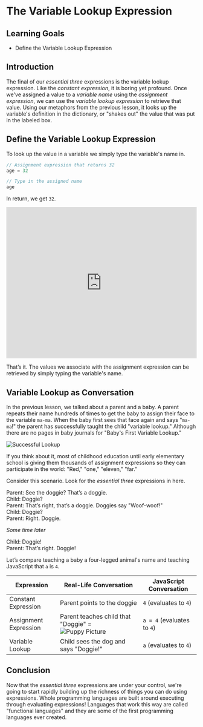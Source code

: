 # The Variable Lookup Expression

## Learning Goals

* Define the Variable Lookup Expression

## Introduction

The final of our _essential three_ expressions is the variable lookup
expression. Like the _constant expression_, it is boring yet profound. Once
we've assigned a value to a _variable name_ using the _assignment expression_,
we can use the _variable lookup expression_ to retrieve that value. Using our
metaphors from the previous lesson, it looks up the variable's definition in the
dictionary, or "shakes out" the value that was put in the labeled box.

<!-- ![Dictionary lookup](https://curriculum-content.s3.amazonaws.com/programming-univbasics/the-assignment-expression/Image_87B_VariableNamingMetaphors.png) -->

<!-- ![Box shake out](https://curriculum-content.s3.amazonaws.com/programming-univbasics/the-assignment-expression/Image_87D_VariableNamingMetaphors.png) -->

## Define the Variable Lookup Expression

To look up the value in a variable we simply type the variable's name in.

```js
// Assignment expression that returns 32
age = 32

// Type in the assigned name
age
```

In return, we get `32`.

<iframe height="400px" width="100%" src="https://repl.it/@MaxwellBenton2/TraumaticQuixoticDriver?lite=true" scrolling="no" frameborder="no" allowtransparency="true" allowfullscreen="true" sandbox="allow-forms allow-pointer-lock allow-popups allow-same-origin allow-scripts allow-modals"></iframe>

That’s it. The values we associate with the assignment expression can be retrieved by simply typing the variable's name.

## Variable Lookup as Conversation

In the previous lesson, we talked about a parent and a baby. A parent repeats
their name hundreds of times to get the baby to assign their face to the
variable `ma-ma`. When the baby first sees that face again and says "`ma-ma`!"
the parent has successfully taught the child "variable lookup." Although there
are no pages in baby journals for "Baby's First Variable Lookup."

![Successful Lookup](https://curriculum-content.s3.amazonaws.com/phase-0/the-variable-lookup-expression/Image_55_Mama-Baby_4.png)

If you think about it, most of childhood education until early elementary
school is giving them thousands of assignment expressions so they can
participate in the world: "Red," "one," "eleven," "far."

Consider this scenario. Look for the _essential three_ expressions in here.

<!-- Don't trim trailing whitespace, used to force newline -->

Parent: See the doggie? That’s a doggie.  
Child: Doggie?  
Parent: That’s right, that’s a doggie. Doggies say "Woof-woof!"  
Child: Doggie?  
Parent: Right. Doggie.  

_Some time later_

Child: Doggie!  
Parent: That’s right. Doggie!  

Let’s compare teaching a baby a four-legged animal's name and teaching JavaScript
that `a` is `4`.

|Expression|Real-Life Conversation|JavaScript Conversation|
|----------|----------------------|-----------------|
|Constant Expression|Parent points to the doggie|`4` (evaluates to `4`)|
|Assignment Expression|Parent teaches child that "Doggie" = ![Puppy Picture](https://curriculum-content.s3.amazonaws.com/programming-univbasics/the-variable-lookup-expression/small_puppy.JPG)|`a = 4` (evaluates to `4`)|
|Variable Lookup|Child sees the dog and says "Doggie!"|`a` (evaluates to `4`)|

## Conclusion

Now that the _essential three_ expressions are under your control, we're going
to start rapidly building up the richness of things you can do using
expressions. Whole programming languages are built around executing through
evaluating expressions! Languages that work this way are called "functional
languages" and they are some of the first programming languages ever created.
